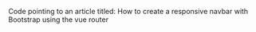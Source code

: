 Code pointing to an article titled: How to create a responsive navbar with Bootstrap using the vue router
